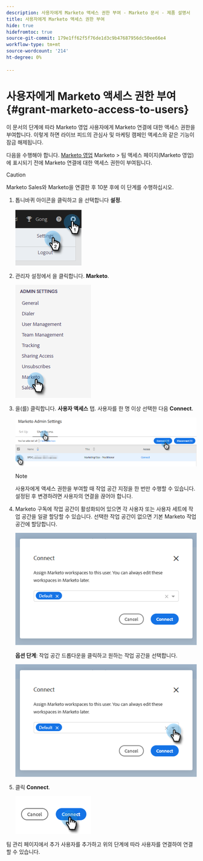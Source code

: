 ```yaml
---
description: 사용자에게 Marketo 액세스 권한 부여 - Marketo 문서 - 제품 설명서
title: 사용자에게 Marketo 액세스 권한 부여
hide: true
hidefromtoc: true
source-git-commit: 179e1ff62f5f76de1d3c9b47687956dc50ee66e4
workflow-type: tm+mt
source-wordcount: '214'
ht-degree: 0%

---
```


# 사용자에게 Marketo 액세스 권한 부여 {#grant-marketo-access-to-users}

이 문서의 단계에 따라 Marketo 영업 사용자에게 Marketo 연결에 대한 액세스 권한을 부여합니다. 이렇게 하면 라이브 피드의 관심사 및 마케팅 캠페인 액세스와 같은 기능이 잠금 해제됩니다.

다음을 수행해야 합니다. [Marketo 영업](/help/marketo/product-docs/marketo-sales-insight/actions/admin/invite-users-and-admins.md#invite-users) Marketo > 팀 액세스 페이지(Marketo 영업)에 표시되기 전에 Marketo 연결에 대한 액세스 권한이 부여됩니다.

>[!CAUTION]
>
>Marketo Sales와 Marketo을 연결한 후 10분 후에 이 단계를 수행하십시오.

1. 톱니바퀴 아이콘을 클릭하고 을 선택합니다 **설정**.

   ![](assets/grant-marketo-access-to-users-1.png)

1. 관리자 설정에서 을 클릭합니다. **Marketo**.

   ![](assets/grant-marketo-access-to-users-2.png)

1. 을(를) 클릭합니다. **사용자 액세스** 탭. 사용자를 한 명 이상 선택한 다음 **Connect**.

   ![](assets/grant-marketo-access-to-users-3.png)

   >[!NOTE]
   >
   >사용자에게 액세스 권한을 부여할 때 작업 공간 지정을 한 번만 수행할 수 있습니다. 설정된 후 변경하려면 사용자의 연결을 끊어야 합니다.

1. Marketo 구독에 작업 공간이 활성화되어 있으면 각 사용자 또는 사용자 세트에 작업 공간을 일괄 할당할 수 있습니다. 선택한 작업 공간이 없으면 기본 Marketo 작업 공간에 할당합니다.

   ![](assets/grant-marketo-access-to-users-4.png)

   **옵션 단계**: 작업 공간 드롭다운을 클릭하고 원하는 작업 공간을 선택합니다.

   ![](assets/grant-marketo-access-to-users-5.png)

1. 클릭 **Connect**.

   ![](assets/grant-marketo-access-to-users-6.png)

팀 관리 페이지에서 추가 사용자를 추가하고 위의 단계에 따라 사용자를 연결하여 연결할 수 있습니다.
